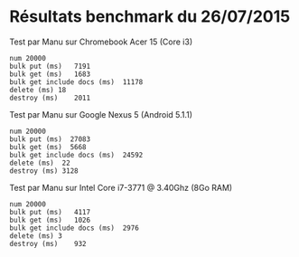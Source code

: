 # Résultats benchmark du 26/07/2015
Test par Manu sur Chromebook Acer 15 (Core i3)

    num	20000
    bulk put (ms)	7191
    bulk get (ms)	1683
    bulk get include docs (ms)	11178
    delete (ms)	18
    destroy (ms)	2011

Test par Manu sur Google Nexus 5 (Android 5.1.1)

    num 20000
    bulk put (ms)  27083
    bulk get (ms)  5668
    bulk get include docs (ms)  24592
    delete (ms)  22
    destroy (ms) 3128

Test par Manu sur Intel Core i7-3771 @ 3.40Ghz (8Go RAM)

    num	20000
    bulk put (ms)	4117
    bulk get (ms)	1026
    bulk get include docs (ms)	2976
    delete (ms)	3
    destroy (ms)	932
